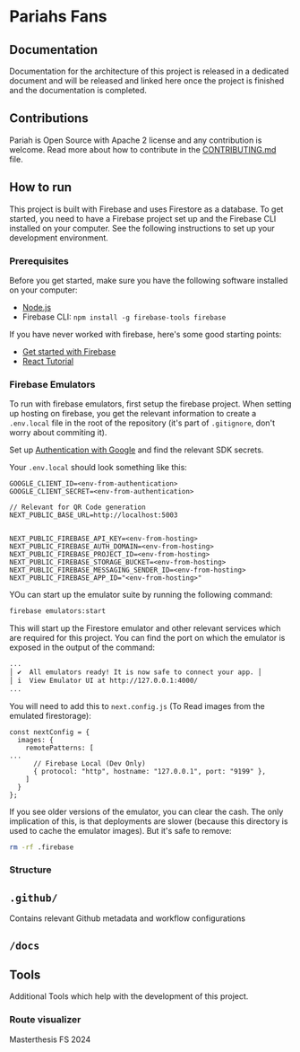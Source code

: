 
# Pariahs Fans





## Documentation

Documentation for the architecture of this project is released in a dedicated document and will be released and linked here once the project is finished and the documentation is completed.

## Contributions

Pariah is Open Source with Apache 2 license and any contribution is welcome. Read more about how to contribute in the [CONTRIBUTING.md](CONTRIBUTING.md) file.

## How to run

This project is built with Firebase and uses Firestore as a database. To get started, you need to have a Firebase project set up and the Firebase CLI installed on your computer. See the following instructions to set up your development environment.

### Prerequisites

Before you get started, make sure you have the following software installed on your computer:

- [Node.js](https://nodejs.org/en/download/)
- Firebase CLI: `npm install -g firebase-tools firebase`

If you have never worked with firebase, here's some good starting points: 

- [Get started with Firebase](https://firebase.google.com/docs/web/setup)
- [React Tutorial](https://blog.logrocket.com/firebase-cloud-storage-firebase-v9-react/)

### Firebase Emulators

To run with firebase emulators, first setup the firebase project. When setting up hosting on firebase, you get the relevant information to create a `.env.local` file in the root of the repository (it's part of `.gitignore`, don't worry about commiting it). 

Set up [Authentication with Google]() and find the relevant SDK secrets.

Your `.env.local` should look something like this:

```
GOOGLE_CLIENT_ID=<env-from-authentication>
GOOGLE_CLIENT_SECRET=<env-from-authentication>

// Relevant for QR Code generation
NEXT_PUBLIC_BASE_URL=http://localhost:5003


NEXT_PUBLIC_FIREBASE_API_KEY=<env-from-hosting>
NEXT_PUBLIC_FIREBASE_AUTH_DOMAIN=<env-from-hosting>
NEXT_PUBLIC_FIREBASE_PROJECT_ID=<env-from-hosting>
NEXT_PUBLIC_FIREBASE_STORAGE_BUCKET=<env-from-hosting>
NEXT_PUBLIC_FIREBASE_MESSAGING_SENDER_ID=<env-from-hosting>
NEXT_PUBLIC_FIREBASE_APP_ID="<env-from-hosting>"
```

YOu can start up the emulator suite by running the following command:

```bash
firebase emulators:start
```

This will start up the Firestore emulator and other relevant services which are required for this project. You can find the port on which the emulator is exposed in the output of the command:

```bash
...
│ ✔  All emulators ready! It is now safe to connect your app. │
│ i  View Emulator UI at http://127.0.0.1:4000/
...
```

You will need to add this to `next.config.js` (To Read images from the emulated firestorage):

```
const nextConfig = {
  images: {
    remotePatterns: [
...
      // Firebase Local (Dev Only)
      { protocol: "http", hostname: "127.0.0.1", port: "9199" },
    ]
  }
};
```

If you see older versions of the emulator, you can clear the cash. The only implication of this, is that deployments are slower (because this directory is used to cache the emulator images). But it's safe to remove:

```bash
rm -rf .firebase
```

### Structure


## `.github/`

Contains relevant Github metadata and workflow configurations

## `/docs`


## Tools

Additional Tools which help with the development of this project.

### Route visualizer


Masterthesis FS 2024
